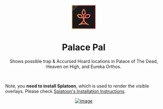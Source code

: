 <div align="center">

<img src="Assets/palacepal_icon.png" alt="Palace Pal IconUrl" width="15%">

# Palace Pal

Shows possible trap & Accursed Hoard locations in Palace of The Dead, Heaven on High, and Eureka Orthos.

<br />

</div>

Note, you **need to install Splatoon**, which is used to render the visible overlays.
Please check [Splatoon's Installation Instructions](https://github.com/NightmareXIV/MyDalamudPlugins#installation).

<div align="center">

[![image](https://discordapp.com/api/guilds/1001823907193552978/embed.png?style=banner2)](https://discord.gg/Zzrcc8kmvy)

</div>
